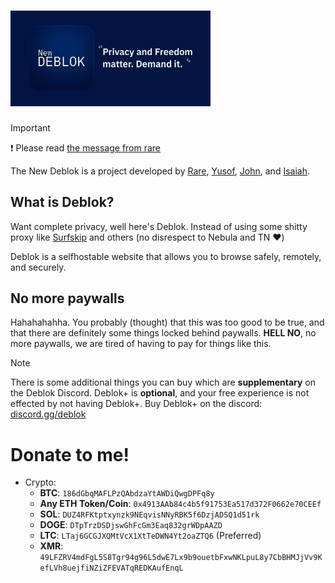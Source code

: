 # <img src="assets/banner.png" alt="banner" width="320">

> [!IMPORTANT]
> ❗ Please read
> [the message from rare](https://s.deblok.me)

The New Deblok is a project developed by [Rare](https://github.com/uhidontkno), [Yusof](https://github.com/yoloyusof), [John](https://github.com/Notplayingallday383), and [Isaiah](https://github.com/QuartzWarrior).

## What is Deblok?
Want complete privacy, well here's Deblok. Instead of using some shitty proxy like [Surfskip](https://rare1k.dev/surfskipisass) and others (no disrespect to Nebula and TN ❤️)

Deblok is a selfhostable website that allows you to browse safely, remotely, and securely.

## No more paywalls

Hahahahahha. You probably (thought) that this was too good to be true, and that there are definitely some things locked behind paywalls. **HELL NO**, no more paywalls, we are tired of having to pay for things like this.

> [!NOTE]
> There is some additional things you can buy which are **supplementary** on the Deblok Discord. 
> Deblok+ is **optional**, and your free experience is not effected by not having Deblok+.
> Buy Deblok+ on the discord: [discord.gg/deblok](https://discord.gg/deblok)

# Donate to me!

* Crypto:
   - **BTC**: `186dGbqMAFLPzQAbdzaYtAWDiQwgDPFq8y`
   - **Any ETH Token/Coin**: `0x4913AAb84c4b5f91753Ea517d372F0662e70CEEf`
   - **SOL**: `DUZ4RFKtptxynzk9NEqvisNNyRBK5f6DzjADSQ1d51rk`
   - **DOGE**: `DTpTrzDSDjswGhFcGm3Eaq832grWDpAAZD`
   - **LTC**: `LTaj6GCGJXQMtVcX1XtTeDWN4Yt2oaZTQ6` (Preferred)
   - **XMR**: `49LFZRV4mdFgL5S8Tgr94g96L5dwE7Lx9b9ouetbFxwNKLpuL8y7CbBHMJjVv9KefLVh8uejfiNZiZFEVATqREDKAufEnqL`